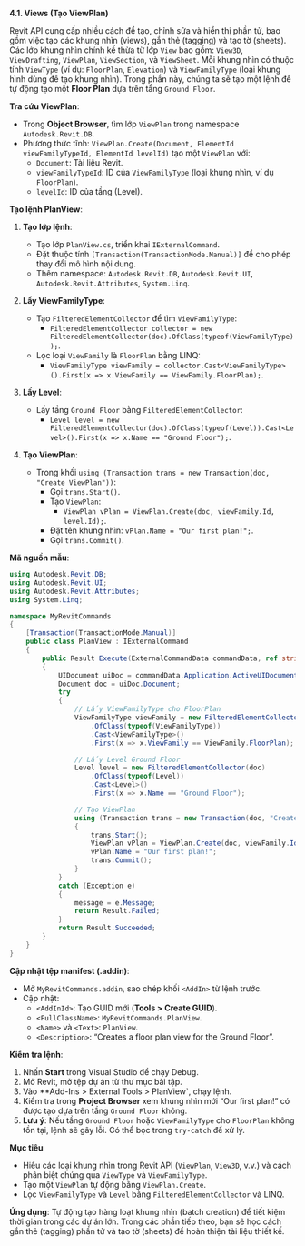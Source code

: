 **4.1. Views (Tạo ViewPlan)**  

Revit API cung cấp nhiều cách để tạo, chỉnh sửa và hiển thị phần tử, bao gồm việc tạo các khung nhìn (views), gắn thẻ (tagging) và tạo tờ (sheets). Các lớp khung nhìn chính kế thừa từ lớp `View` bao gồm: `View3D`, `ViewDrafting`, `ViewPlan`, `ViewSection`, và `ViewSheet`. Mỗi khung nhìn có thuộc tính `ViewType` (ví dụ: `FloorPlan`, `Elevation`) và `ViewFamilyType` (loại khung hình dùng để tạo khung nhìn). Trong phần này, chúng ta sẽ tạo một lệnh để tự động tạo một **Floor Plan** dựa trên tầng `Ground Floor`.

**Tra cứu ViewPlan**:  
- Trong **Object Browser**, tìm lớp `ViewPlan` trong namespace `Autodesk.Revit.DB`.  
- Phương thức tĩnh: `ViewPlan.Create(Document, ElementId viewFamilyTypeId, ElementId levelId)` tạo một `ViewPlan` với:  
  - `Document`: Tài liệu Revit.  
  - `viewFamilyTypeId`: ID của `ViewFamilyType` (loại khung nhìn, ví dụ `FloorPlan`).  
  - `levelId`: ID của tầng (Level).  

**Tạo lệnh PlanView**:  
1. **Tạo lớp lệnh**:  
   - Tạo lớp `PlanView.cs`, triển khai `IExternalCommand`.  
   - Đặt thuộc tính `[Transaction(TransactionMode.Manual)]` để cho phép thay đổi mô hình nội dung.  
   - Thêm namespace: `Autodesk.Revit.DB`, `Autodesk.Revit.UI`, `Autodesk.Revit.Attributes`, `System.Linq`.  

2. **Lấy ViewFamilyType**:  
   - Tạo `FilteredElementCollector` để tìm `ViewFamilyType`:  
     - `FilteredElementCollector collector = new FilteredElementCollector(doc).OfClass(typeof(ViewFamilyType));`.  
   - Lọc loại `ViewFamily` là `FloorPlan` bằng LINQ:  
     - `ViewFamilyType viewFamily = collector.Cast<ViewFamilyType>().First(x => x.ViewFamily == ViewFamily.FloorPlan);`.  

3. **Lấy Level**:  
   - Lấy tầng `Ground Floor` bằng `FilteredElementCollector`:  
     - `Level level = new FilteredElementCollector(doc).OfClass(typeof(Level)).Cast<Level>().First(x => x.Name == "Ground Floor");`.  

4. **Tạo ViewPlan**:  
   - Trong khối `using (Transaction trans = new Transaction(doc, "Create ViewPlan"))`:  
     - Gọi `trans.Start()`.  
     - Tạo `ViewPlan`:  
       - `ViewPlan vPlan = ViewPlan.Create(doc, viewFamily.Id, level.Id);`.  
     - Đặt tên khung nhìn: `vPlan.Name = "Our first plan!";`.  
     - Gọi `trans.Commit()`.  

**Mã nguồn mẫu**:  
```csharp
using Autodesk.Revit.DB;
using Autodesk.Revit.UI;
using Autodesk.Revit.Attributes;
using System.Linq;

namespace MyRevitCommands
{
    [Transaction(TransactionMode.Manual)]
    public class PlanView : IExternalCommand
    {
        public Result Execute(ExternalCommandData commandData, ref string message, ElementSet elements)
        {
            UIDocument uiDoc = commandData.Application.ActiveUIDocument;
            Document doc = uiDoc.Document;
            try
            {
                // Lấy ViewFamilyType cho FloorPlan
                ViewFamilyType viewFamily = new FilteredElementCollector(doc)
                    .OfClass(typeof(ViewFamilyType))
                    .Cast<ViewFamilyType>()
                    .First(x => x.ViewFamily == ViewFamily.FloorPlan);

                // Lấy Level Ground Floor
                Level level = new FilteredElementCollector(doc)
                    .OfClass(typeof(Level))
                    .Cast<Level>()
                    .First(x => x.Name == "Ground Floor");

                // Tạo ViewPlan
                using (Transaction trans = new Transaction(doc, "Create ViewPlan"))
                {
                    trans.Start();
                    ViewPlan vPlan = ViewPlan.Create(doc, viewFamily.Id, level.Id);
                    vPlan.Name = "Our first plan!";
                    trans.Commit();
                }
            }
            catch (Exception e)
            {
                message = e.Message;
                return Result.Failed;
            }
            return Result.Succeeded;
        }
    }
}
```

**Cập nhật tệp manifest (.addin)**:  
- Mở `MyRevitCommands.addin`, sao chép khối `<AddIn>` từ lệnh trước.  
- Cập nhật:  
  - `<AddInId>`: Tạo GUID mới (**Tools > Create GUID**).  
  - `<FullClassName>`: `MyRevitCommands.PlanView`.  
  - `<Name>` và `<Text>`: `PlanView`.  
  - `<Description>`: “Creates a floor plan view for the Ground Floor”.  

**Kiểm tra lệnh**:  
1. Nhấn **Start** trong Visual Studio để chạy Debug.  
2. Mở Revit, mở tệp dự án từ thư mục bài tập.  
3. Vào **Add-Ins > External Tools > PlanView`, chạy lệnh.  
4. Kiểm tra trong **Project Browser** xem khung nhìn mới “Our first plan!” có được tạo dựa trên tầng `Ground Floor` không.  
5. **Lưu ý**: Nếu tầng `Ground Floor` hoặc `ViewFamilyType` cho `FloorPlan` không tồn tại, lệnh sẽ gây lỗi. Có thể bọc trong `try-catch` để xử lý.

**Mục tiêu**  
- Hiểu các loại khung nhìn trong Revit API (`ViewPlan`, `View3D`, v.v.) và cách phân biệt chúng qua `ViewType` và `ViewFamilyType`.  
- Tạo một `ViewPlan` tự động bằng `ViewPlan.Create`.  
- Lọc `ViewFamilyType` và `Level` bằng `FilteredElementCollector` và LINQ.  

**Ứng dụng**: Tự động tạo hàng loạt khung nhìn (batch creation) để tiết kiệm thời gian trong các dự án lớn. Trong các phần tiếp theo, bạn sẽ học cách gắn thẻ (tagging) phần tử và tạo tờ (sheets) để hoàn thiện tài liệu thiết kế.